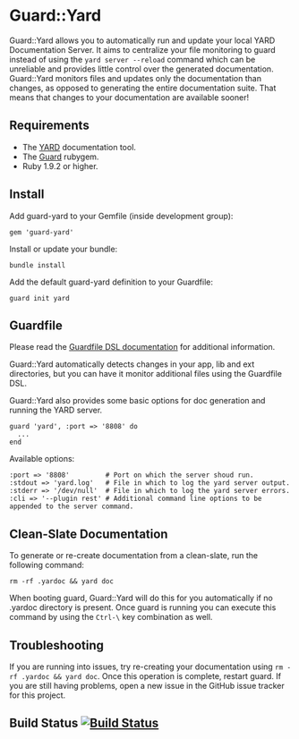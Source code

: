 # Guard::Yard

Guard::Yard allows you to automatically run and update your local YARD Documentation Server. It aims to centralize your file monitoring to guard instead of using the `yard server --reload` command which can be unreliable and provides little control over the generated documentation. Guard::Yard monitors files and updates only the documentation than changes, as opposed to generating the entire documentation suite. That means that changes to your documentation are available sooner!

## Requirements

* The [YARD](http://yardoc.org) documentation tool.
* The [Guard](https://github.com/guard/guard) rubygem.
* Ruby 1.9.2 or higher.

## Install

Add guard-yard to your Gemfile (inside development group):

    gem 'guard-yard'

Install or update your bundle:

    bundle install

Add the default guard-yard definition to your Guardfile:

    guard init yard

## Guardfile

Please read the [Guardfile DSL documentation](https://github.com/guard/guard#readme) for additional information.

Guard::Yard automatically detects changes in your app, lib and ext directories, but you can have it monitor additional files using the Guardfile DSL.

Guard::Yard also provides some basic options for doc generation and running the YARD server.

    guard 'yard', :port => '8808' do
      ...
    end

Available options:

    :port => '8808'         # Port on which the server shoud run.
    :stdout => 'yard.log'   # File in which to log the yard server output.
    :stderr => '/dev/null'  # File in which to log the yard server errors.
    :cli => '--plugin rest' # Additional command line options to be appended to the server command.

## Clean-Slate Documentation

To generate or re-create documentation from a clean-slate, run the following command:

    rm -rf .yardoc && yard doc

When booting guard, Guard::Yard will do this for you automatically if no .yardoc directory is present. Once guard is running you can execute this command by using the `Ctrl-\` key combination as well.


## Troubleshooting

If you are running into issues, try re-creating your documentation using `rm -rf .yardoc && yard doc`. Once this operation is complete, restart guard. If you are still having problems, open a new issue in the GitHub issue tracker for this project.

## Build Status [![Build Status](https://secure.travis-ci.org/panthomakos/guard-yard.png?branch=master)](http://travis-ci.org/panthomakos/guard-yard)
